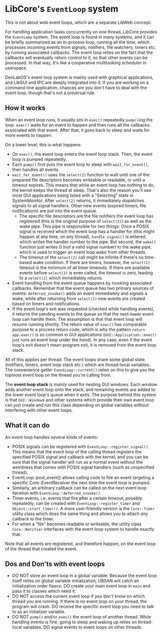 # LibCore's `EventLoop` system

This is not about web event loops, which are a separate LibWeb concept.

For handling application tasks concurrently on one thread, LibCore provides the `EventLoop` system. The event loop is found in many systems, and it can be briefly summarized as an in-process loop, running all the time, which processes incoming events from signals, notifiers, file watchers, timers etc. by running associated callbacks. The event loop relies on the fact that the callbacks will eventually return control to it, so that other events can be processed. In that way, it's like a cooperative multitasking scheduler in userspace.

DenLabOS's event loop system is mainly used with graphical applications, and LibGUI and IPC are deeply integrated into it. If you are working on a command-line application, chances are you don't have to deal with the event loop, though that's not a universal rule.

## How it works

When an event loop runs, it usually sits in `exec()` repeatedly `pump()`ing the loop. `exec()` waits for an event to happen and then runs all the callbacks associated with that event. After that, it goes back to sleep and waits for more events to happen.

On a lower level, this is what happens:

-   On `exec()`, the event loop enters the event loop stack. Then, the event loop is pumped repeatedly.
-   Each `pump()` first puts the event loop to sleep with `wait_for_event()`, then handles all events.
-   `wait_for_event()` uses the `select(2)` function to wait until one of the prepared file descriptors becomes writeable or readable, or until a timeout expires. This means that while an event loop has nothing to do, the kernel keeps the thread at sleep. That's also the reason you'll see most GUI applications being listed with a "Selecting" state in SystemMonitor. After `select(2)` returns, it immediately dispatches signals to all signal handlers. Other new events (expired timers, file notifications) are put into the event queue.
    -   The specific file descriptors are the file notifiers the event loop has registered (this is the original purpose of `select(2)`) as well as the wake pipe. This pipe is responsible for two things: Once a POSIX signal is received which the event loop has a handler for (this might happen at any time, on any thread), `handle_signal()` is entered, which writes the handler number to the pipe. But second, the `wake()` function just writes 0 (not a valid signal number) to the wake pipe, which is used to trigger an event loop wake from other threads.
    -   The timeout of the `select(2)` call might be infinite if there's no time-based wake condition. If there are timers, however, the `select(2)` timeout is the minimum of all timer timeouts. If there are available events before `select(2)` is even called, the timeout is zero, leading to a `select(2)` which immediately returns.
-   Event handling from the event queue happens by invoking associated callbacks. Remember that the event queue has two primary sources of events: `deferred_invoke()` adds an event immediately and signals a wake, while after returning from `select(2)` new events are created based on timers and notifications.
-   If the event loop's exit was requested (checked while handling events), it returns the pending events to the queue so that the next-lower event loop can handle them. The assumption is that that event loop will resume running shortly. The return value of `exec()` has comparable purpose to a process return code, which is why the pattern `return app.exec()` is so common in GUI applications (`GUI::Application::exec()` just runs an event loop under the hood). In any case, even if the event loop's exit doesn't mean program exit, it is removed from the event loop stack.

All of this applies per thread. The event loops share some global state (notifiers, timers, event loop stack etc.) which are thread-local variables. The convenience getter `EventLoop::current()` relies on this to give you the topmost event loop on the thread you're calling from.

The **event loop stack** is mainly used for nesting GUI windows. Each window adds another event loop onto the stack, and remaining events are added to the lower event loop's queue when it exits. The purpose behind this system is that `GUI::Window`s and other systems which provide their own event loop can just create and run this class depending on global variables without interfering with other event loops.

## What it can do

An event loop handles several kinds of events:

-   POSIX signals can be registered with `EventLoop::register_signal()`. This means that the event loop of the calling thread registers the specified POSIX signal and callback with the kernel, and you can be sure that the signal handler will run as a normal event without the weirdness that comes with POSIX signal handlers (such as unspecified thread).
-   EventLoop::post_event() allows calling code to fire an event targeting a specific Core::EventReceiver the next time the event loop is pumped.
-   Similarly, an arbitrary callback can be called on the next event loop iteration with `EventLoop::deferred_invoke()`.
-   Timer events, i.e. events that fire after a certain timeout, possibly repeatedly, can be created with `EventLoop::register_timer` and `Object::start_timer()`. A more user-friendly version is the `Core::Timer` utility class which does the same thing and allows you to attach any callback to the timer.
-   For when a "file" becomes readable or writeable, the utility class `Core::Notifier` interfaces with the event loop system to handle exactly that.

Note that all events are registered, and therefore happen, on the event loop of the thread that created the event.

## Dos and Don'ts with event loops

-   DO NOT store an event loop in a global variable. Because the event loop itself relies on global variable initialization, UBSAN will catch an initialization order fiasco. DO create your main event loop in `main` and pass it to classes which need it.
-   DO NOT access the current event loop if you don't know on which thread you are running. If there is no event loop on your thread, the program will crash. DO receive the specific event loop you need to talk to as an initializer variable.
-   DO NOT `pump()` and/or `exec()` the event loop of another thread. While handling events is fine, going to sleep and waking up relies on thread-local variables. DO signal events to event loops on other threads.
